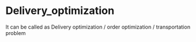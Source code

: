 # Delivery_optimization
It can be called as Delivery optimization / order optimization / transportation problem
